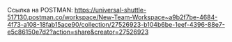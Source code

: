 Ссылка на POSTMAN: https://universal-shuttle-517130.postman.co/workspace/New-Team-Workspace~a9b2f7be-4684-4f73-a108-18fab15ace90/collection/27526923-b104b6be-1eef-4396-88e7-e5c86150e7d2?action=share&creator=27526923


